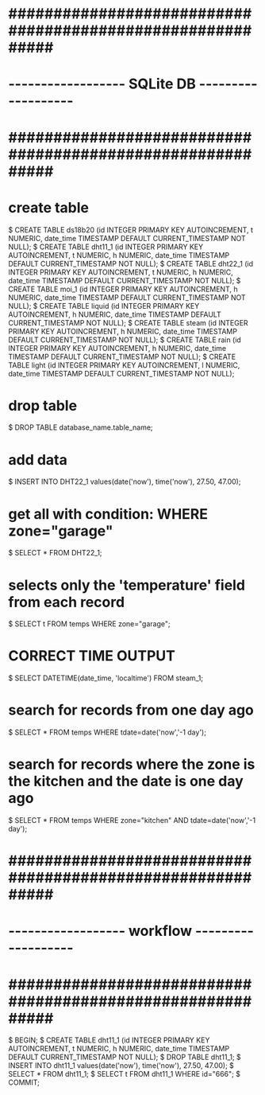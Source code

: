 # ########################################################### #
# ------------------       SQLite DB      ------------------- #
# ########################################################### #

# create table
$ CREATE TABLE ds18b20 (id INTEGER PRIMARY KEY AUTOINCREMENT, t NUMERIC, date_time TIMESTAMP DEFAULT CURRENT_TIMESTAMP NOT NULL);
$ CREATE TABLE dht11_1 (id INTEGER PRIMARY KEY AUTOINCREMENT, t NUMERIC, h NUMERIC, date_time TIMESTAMP DEFAULT CURRENT_TIMESTAMP NOT NULL);
$ CREATE TABLE dht22_1 (id INTEGER PRIMARY KEY AUTOINCREMENT, t NUMERIC, h NUMERIC, date_time TIMESTAMP DEFAULT CURRENT_TIMESTAMP NOT NULL);
$ CREATE TABLE moi_1 (id INTEGER PRIMARY KEY AUTOINCREMENT, h NUMERIC, date_time TIMESTAMP DEFAULT CURRENT_TIMESTAMP NOT NULL);
$ CREATE TABLE liquid (id INTEGER PRIMARY KEY AUTOINCREMENT, h NUMERIC, date_time TIMESTAMP DEFAULT CURRENT_TIMESTAMP NOT NULL);
$ CREATE TABLE steam (id INTEGER PRIMARY KEY AUTOINCREMENT, h NUMERIC, date_time TIMESTAMP DEFAULT CURRENT_TIMESTAMP NOT NULL);
$ CREATE TABLE rain (id INTEGER PRIMARY KEY AUTOINCREMENT, h NUMERIC, date_time TIMESTAMP DEFAULT CURRENT_TIMESTAMP NOT NULL);
$ CREATE TABLE light (id INTEGER PRIMARY KEY AUTOINCREMENT, l NUMERIC, date_time TIMESTAMP DEFAULT CURRENT_TIMESTAMP NOT NULL);

# drop table
$ DROP TABLE database_name.table_name;

# add data
$ INSERT INTO DHT22_1 values(date('now'), time('now'), 27.50, 47.00);

# get all with condition:  WHERE zone="garage"
$ SELECT * FROM DHT22_1;

#  selects only the 'temperature' field from each record
$ SELECT t FROM temps WHERE zone="garage";

# CORRECT TIME OUTPUT
$ SELECT DATETIME(date_time, 'localtime') FROM steam_1;

#  search for records from one day ago
$ SELECT * FROM temps WHERE tdate=date('now','-1 day');

# search for records where the zone is the kitchen and the date is one day ago
$ SELECT * FROM temps WHERE zone="kitchen" AND tdate=date('now','-1 day');


# ########################################################### #
# ------------------       workflow       ------------------- #
# ########################################################### #

$ BEGIN;
$ CREATE TABLE dht11_1 (id INTEGER PRIMARY KEY AUTOINCREMENT, t NUMERIC, h NUMERIC, date_time TIMESTAMP DEFAULT CURRENT_TIMESTAMP NOT NULL);
$ DROP TABLE dht11_1;
$ INSERT INTO dht11_1 values(date('now'), time('now'), 27.50, 47.00);
$ SELECT * FROM dht11_1;
$ SELECT t FROM dht11_1 WHERE id="666";
$ COMMIT;
